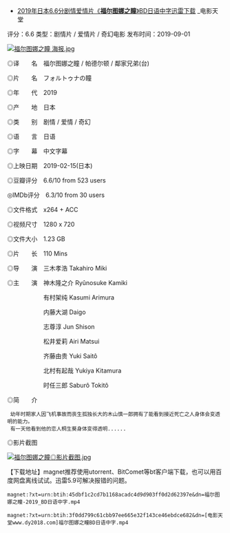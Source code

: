 - [2019年日本6.6分剧情爱情片《**福尔图娜之瞳**》BD日语中字迅雷下载](https://www.dy2018.com/i/101135.html) _电影天堂

评分：6.6   类型：剧情片 / 爱情片 / 奇幻电影   发布时间：2019-09-01

 <a href="https://www.dy2018.com/i/101135.html">
<img src="https://img.18qweasd.com/d/file/html/gndy/jddy/2019-09-01/3f48ce1f7c8019b0077e5590e421de61.jpg" border="0" alt="福尔图娜之瞳 海报.jpg" title="2019年日本6.6分剧情爱情片《福尔图娜之瞳》BD日语中字迅雷下载_电影天堂"></a>

◎译　　名　福尔图娜之瞳 / 帕德尔顿 / 鄰家兄弟(台)

◎片　　名　フォルトゥナの瞳

◎年　　代　2019

◎产　　地　日本

◎类　　别　剧情 / 爱情 / 奇幻

◎语　　言　日语

◎字　　幕　中文字幕

◎上映日期　2019-02-15(日本)

◎豆瓣评分　6.6/10 from 523 users

◎IMDb评分　6.3/10 from 30 users

◎文件格式　x264 + ACC

◎视频尺寸　1280 x 720

◎文件大小　1.23 GB

◎片　　长　110 Mins

◎导　　演　三木孝浩 Takahiro Miki

◎主　　演　神木隆之介 Ryûnosuke Kamiki

　　　　　　有村架纯 Kasumi Arimura

　　　　　　内藤大湖 Daigo

　　　　　　志尊淳 Jun Shison

　　　　　　松井爱莉 Airi Matsui

　　　　　　齐藤由贵 Yuki Saitô

　　　　　　北村有起哉 Yukiya Kitamura

　　　　　　时任三郎 Saburô Tokitô

◎简　　介

     幼年时期家人因飞机事故而丧生孤独长大的木山慎一郎拥有了能看到接近死亡之人身体会变透明的能力。
     有一天他看到他的恋人桐生葵身体变得透明......

◎影片截图

 <a href="https://www.dy2018.com/i/101135.html">
<img src="https://img.18qweasd.com/d/file/html/gndy/jddy/2019-09-01/21137c61ef4d469cb9521d25f88f7b85.jpg" alt="福尔图娜之瞳◎影片截图.jpg" title="2019年日本6.6分剧情爱情片《福尔图娜之瞳》BD日语中字迅雷下载_电影天堂"/></a>
 

【下载地址】magnet推荐使用utorrent、BitComet等bt客户端下载，也可以用百度网盘离线试试。迅雷5.9可解决报错的问题。

```
magnet:?xt=urn:btih:45dbf1c2cd7b1168acadc4d9d903ff0d2d62397e&dn=福尔图娜之瞳-2019_BD日语中字.mp4
 
magnet:?xt=urn:btih:3f0dd799c61cbb97ee665e32f143ce46ebdce682&dn=[电影天堂www.dy2018.com]福尔图娜之瞳BD日语中字.mp4
```
